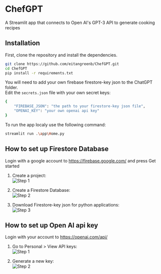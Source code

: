 # ChefGPT
A Streamlit app that connects to Open AI's GPT-3 API to generate cooking recipes

## Installation

First, clone the repository and install the dependencies.

```bash
git clone https://github.com/eitangreenb/ChefGPT.git
cd ChefGPT
pip install -r requirements.txt
```

You will need to add your own firebase firestore-key json to the ChatGPT folder.<br>
Edit the `secrets.json` file with your own secret keys:
```bash
{
    "FIREBASE_JSON": "the path to your firestore-key json file",
    "OPENAI_KEY": "your own openai api key"
}
```

To run the app localy use the following command:
```bash
streamlit run .\app\Home.py
```

##  How to set up Firestore Database
Login with a google account to https://firebase.google.com/ and press Get started<br>
1. Create a project:<br>
![Step 1](https://media3.giphy.com/media/PTy6LOet4IT3kFsp5o/giphy.gif)

2. Create a Firestore Database:<br>
![Step 2](https://media0.giphy.com/media/h3E2lqsB3n6wJNg9ks/giphy.gif)

3. Download Firestore-key json for python applications:<br>
![Step 3](https://media4.giphy.com/media/npzDv3zQrS4MZl1OfU/giphy.gif)

## How to set up Open AI api key
Login with your account to https://openai.com/api/<br>
1. Go to Personal > View API keys:<br>
![Step 1](https://i.ibb.co/7g47BB8/Open-AI-key-1.png)

2. Generate a new key:<br>
![Step 2](https://i.ibb.co/ZXzCnk0/Open-AI-key.png)






